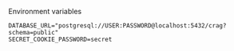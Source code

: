 Environment variables

```
DATABASE_URL="postgresql://USER:PASSWORD@localhost:5432/crag?schema=public"
SECRET_COOKIE_PASSWORD=secret
```
